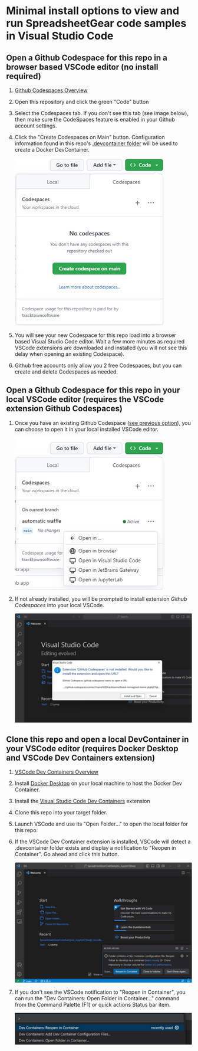 # Minimal install options to view and run SpreadsheetGear code samples in Visual Studio Code #

## Open a Github Codespace for this repo in a browser based VSCode editor (no install required) ##
1. [Github Codespaces Overview](https://docs.github.com/en/codespaces/overview)
2. Open this repository and click the green "Code" button
3. Select the Codespaces tab. If you don't see this tab (see image below), then make sure the CodeSpaces feature is enabled in your Github account settings. 
4. Click the "Create Codespaces on Main" button. Configuration information found in this repo's [.devcontainer folder](../.devcontainer) will be used to create a Docker DevContainer.

    ![Image](images/CreateCodespace.jpg)

6. You will see your new Codespace for this repo load into a browser based Visual Studio Code editor. Wait a few more minutes as required VSCode extensions are downloaded and installed (you will not see this delay when opening an existing Codespace).
7. Github free accounts only allow you 2 free Codespaces, but you can create and delete Codespaces as needed.  


## Open a Github Codespace for this repo in your local VSCode editor (requires the VSCode extension Github Codespaces) ##
1. Once you have an existing Github Codespace ([see previous option](#open-a-github-codespace-for-this-repo-in-a-browser-based-vscode-editor-no-install-required)), you can choose to open it in your local installed VSCode editor.

    ![Image](images/OpenCodespace.jpg)

2. If not already installed, you will be prompted to install extension *Github Codespaces* into your local VSCode.

    ![Image](images/ExtensionGithubCodespace.jpg)

## Clone this repo and open a local DevContainer in your VSCode editor (requires Docker Desktop and VSCode Dev Containers extension) ##
1. [VSCode Dev Containers Overview](https://code.visualstudio.com/docs/devcontainers/containers)
2. Install [Docker Desktop](https://docs.docker.com/get-docker/) on your local machine to host the Docker Dev Container.
3. Install the [Visual Studio Code Dev Containers](https://marketplace.visualstudio.com/items?itemName=ms-vscode-remote.remote-containers) extension
4. Clone this repo into your target folder.
5. Launch VSCode and use its "Open Folder..." to open the local folder for this repo.
6. If the VSCode Dev Container extension is installed, VSCode will detect a .devcontainer folder exists and display a notification to "Reopen in Container". Go ahead and click this button.

    ![Image](images/ReopenInContainer.jpg)

7. If you don't see the VSCode notification to "Reopen in Container", you can run the "Dev Containers: Open Folder in Container..." command from the Command Palette (F1) or quick actions Status bar item. 

    ![Image](images/CommandPallette_ReopenInContainer.jpg)

